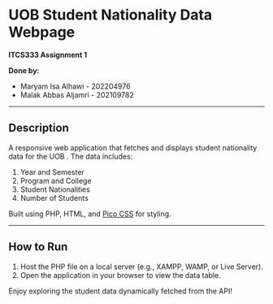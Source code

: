 # UOB Student Nationality Data Webpage

**ITCS333 Assignment 1**

**Done by:**
- Maryam Isa Alhawi - 202204976  
- Malak Abbas Aljamri - 202109782  

---

## Description

A responsive web application that fetches and displays student nationality data for the UOB . The data includes:

1. Year and Semester  
2. Program and College  
3. Student Nationalities  
4. Number of Students  

Built using PHP, HTML, and [Pico CSS](https://picocss.com) for styling.

---

## How to Run

1. Host the PHP file on a local server (e.g., XAMPP, WAMP, or Live Server).  
2. Open the application in your browser to view the data table.  

Enjoy exploring the student data dynamically fetched from the API!
